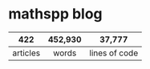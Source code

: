 # mathspp blog

<table class="stats-table">
    <thead>
        <tr>
            <th style="text-align: center;">422</th>
            <th style="text-align: center;">452,930</th>
            <th style="text-align: center;">37,777</th>
        </tr>
    </thead>
    <tbody>
        <tr>
            <td style="text-align: center;">articles</td>
            <td style="text-align: center;">words</td>
            <td style="text-align: center;">lines of code</td>
        </tr>
    </tbody>
</table>